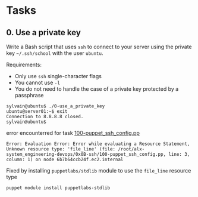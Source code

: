 # Tasks
## 0. Use a private key
Write a Bash script that uses `ssh` to connect to your server using the private key `~/.ssh/school` with the user `ubuntu`.

Requirements:

- Only use `ssh` single-character flags
- You cannot use `-l`
- You do not need to handle the case of a private key protected by a passphrase
```
sylvain@ubuntu$ ./0-use_a_private_key
ubuntu@server01:~$ exit
Connection to 8.8.8.8 closed.
sylvain@ubuntu$ 
```

error encounterred for task [100-puppet_ssh_config.pp](100-puppet_ssh_config.pp)
```
Error: Evaluation Error: Error while evaluating a Resource Statement, Unknown resource type: 'file_line' (file: /root/alx-system_engineering-devops/0x0B-ssh/100-puppet_ssh_config.pp, line: 3, column: 1) on node 6b7b64ccb24f.ec2.internal
```
Fixed by installing `puppetlabs/stdlib` module to use the `file_line` resource type
```
puppet module install puppetlabs-stdlib
```
